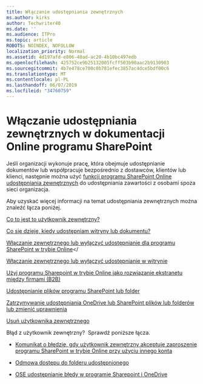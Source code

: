 ```yaml
---
title: Włączanie udostępniania zewnętrznych
ms.author: kirks
author: Techwriter40
ms.date: ''
ms.audience: ITPro
ms.topic: article
ROBOTS: NOINDEX, NOFOLLOW
localization_priority: Normal
ms.assetid: 4d197afd-e806-40ad-ac20-4b10bc497edb
ms.openlocfilehash: 425752ce9b25132005fcff503b90aac2b9130903
ms.sourcegitcommit: 4b7e478ce700c0b781efec3857ac4dce5bdf00c6
ms.translationtype: MT
ms.contentlocale: pl-PL
ms.lasthandoff: 06/07/2019
ms.locfileid: "34760759"
---
```

# <a name="enable-external-sharing-in-sharepoint-online"></a>Włączanie udostępniania zewnętrznych w dokumentacji Online programu SharePoint

Jeśli organizacji wykonuje pracę, która obejmuje udostępnianie dokumentów lub współpracuje bezpośrednio z dostawców, klientów lub klienci, następnie można użyć [funkcji programu SharePoint Online udostępniania zewnętrznych](https://docs.microsoft.com/sharepoint/external-sharing-overview) do udostępniania zawartości z osobami spoza sieci organizacja.

Aby uzyskać więcej informacji na temat udostępniania zewnętrznych można znaleźć łącza poniżej.

[Co to jest to użytkownik zewnętrzny?](https://docs.microsoft.com/sharepoint/external-sharing-overview#what-is-an-external-user)

[Co się dzieje, kiedy udostępniam witryny lub dokumentu?](https://docs.microsoft.com/sharepoint/external-sharing-overview#what-happens-when-i-share-a-site-or-document)


[Włączanie zewnętrznego lub wyłączyć udostępnianie dla programu SharePoint w trybie Online](https://docs.microsoft.com/sharepoint/turn-external-sharing-on-or-off)</

[Włączanie zewnętrznego lub wyłączyć udostępnianie w witrynie](https://docs.microsoft.com/sharepoint/change-external-sharing-site)

[Użyj programu Sharepoint w trybie Online jako rozwiązanie ekstranetu między firmami (B2B)](https://docs.microsoft.com/sharepoint/create-b2b-extranet)

[Udostępnianie plików programu SharePoint lub folder](https://support.office.com/article/share-sharepoint-files-or-folders-1fe37332-0f9a-4719-970e-d2578da4941c)

[Zatrzymywanie udostępniania OneDrive lub SharePoint plików lub folderów lub zmienić uprawnienia](https://support.office.com/article/stop-sharing-onedrive-or-sharepoint-files-or-folders-or-change-permissions-0a36470f-d7fe-40a0-bd74-0ac6c1e13323?ui=en-US&amp;rs=en-US&amp;ad=US)

[Usuń użytkownika zewnętrznego](https://docs.microsoft.com/sharepoint/remove-users#delete-a-guest-from-the-microsoft-365-admin-center)

Błąd z użytkownik zewnętrzny? &nbsp;Sprawdź poniższe łącza.

- [Komunikat o błędzie, gdy użytkownik zewnętrzny akceptuje zaproszenie programu SharePoint w trybie Online przy użyciu innego konta](https://support.office.com/article/Error-message-when-an-external-user-accepts-a-SharePoint-Online-invitation-by-using-another-account-f0d34413-ea7c-42c7-a485-c4e5d421e5f0- )

- [Odmowa dostępu do folderu udostępnionego](https://support.office.com/client/d678b57a-53ad-4414-9423-d8726a0c532f)

- [OSE udostępnianie błędy w programie Sharepoint i OneDrive](https://docs.microsoft.com/sharepoint/sharepoint-onedrive-error-message)

